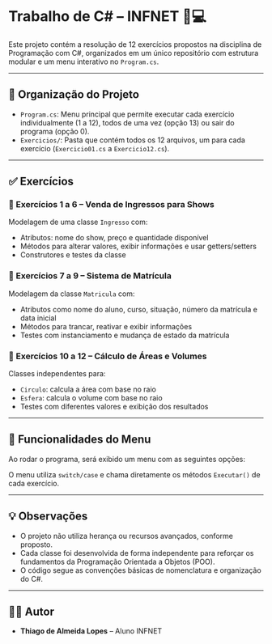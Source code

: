 # Trabalho de C# – INFNET 🧠💻

Este projeto contém a resolução de 12 exercícios propostos na disciplina de Programação com C#, organizados em um único repositório com estrutura modular e um menu interativo no `Program.cs`.

---

## 📂 Organização do Projeto

- `Program.cs`: Menu principal que permite executar cada exercício individualmente (1 a 12), todos de uma vez (opção 13) ou sair do programa (opção 0).
- `Exercicios/`: Pasta que contém todos os 12 arquivos, um para cada exercício (`Exercicio01.cs` a `Exercicio12.cs`).

---

## ✅ Exercícios

### 🔹 Exercícios 1 a 6 – Venda de Ingressos para Shows
Modelagem de uma classe `Ingresso` com:
- Atributos: nome do show, preço e quantidade disponível
- Métodos para alterar valores, exibir informações e usar getters/setters
- Construtores e testes da classe

### 🔹 Exercícios 7 a 9 – Sistema de Matrícula
Modelagem da classe `Matricula` com:
- Atributos como nome do aluno, curso, situação, número da matrícula e data inicial
- Métodos para trancar, reativar e exibir informações
- Testes com instanciamento e mudança de estado da matrícula

### 🔹 Exercícios 10 a 12 – Cálculo de Áreas e Volumes
Classes independentes para:
- `Circulo`: calcula a área com base no raio
- `Esfera`: calcula o volume com base no raio
- Testes com diferentes valores e exibição dos resultados

---

## 🔧 Funcionalidades do Menu

Ao rodar o programa, será exibido um menu com as seguintes opções:


O menu utiliza `switch/case` e chama diretamente os métodos `Executar()` de cada exercício.

---

## 💡 Observações

- O projeto não utiliza herança ou recursos avançados, conforme proposto.
- Cada classe foi desenvolvida de forma independente para reforçar os fundamentos da Programação Orientada a Objetos (POO).
- O código segue as convenções básicas de nomenclatura e organização do C#.

---

## 👨‍💻 Autor

- **Thiago de Almeida Lopes** – Aluno INFNET  
